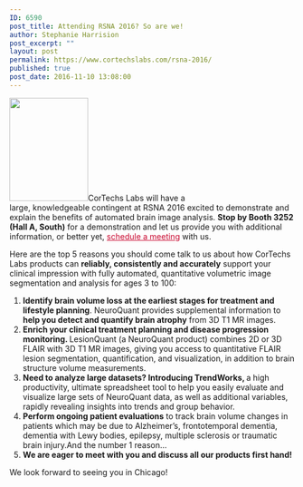 ```yaml
---
ID: 6590
post_title: Attending RSNA 2016? So are we!
author: Stephanie Harrision
post_excerpt: ""
layout: post
permalink: https://www.cortechslabs.com/rsna-2016/
published: true
post_date: 2016-11-10 13:08:00
---
```

<a href="https://www.cortechslabs.com/wp-content/uploads/2017/02/team-icon202.png"><img class=" wp-image-6169 alignright" src="https://www.cortechslabs.com/wp-content/uploads/2017/02/team-icon202.png" alt="" width="139" height="182" /></a>CorTechs Labs will have a large, knowledgeable contingent at RSNA 2016 excited to demonstrate and explain the benefits of automated brain image analysis. <strong>Stop by Booth 3252 (Hall A, South)</strong> for a demonstration and let us provide you with additional information, or better yet, <span style="color: #c8042c;"><a style="color: #c8042c;" href="http://www.cortechslabs.com/contact/">schedule a meeting</a></span> with us.

Here are the top 5 reasons you should come talk to us about how CorTechs Labs products can <strong>reliably, consistently and accurately</strong> support your clinical impression with fully automated, quantitative volumetric image segmentation and analysis for ages 3 to 100:
<ol>
 	<li><strong>Identify brain volume loss at the earliest stages for treat</strong><strong>ment and lifestyle planning</strong>. NeuroQuant provides supplemental information to <strong>help you detect and quantify brain atrophy</strong> from 3D T1 MR images.</li>
 	<li><strong>Enrich your clinical treatment planning and disease progression monitoring. </strong>LesionQuant (a NeuroQuant product) combines 2D or 3D FLAIR with 3D T1 MR images, giving you access to quantitative FLAIR lesion segmentation, quantification, and visualization, in addition to brain structure volume measurements.</li>
 	<li><strong>Need to analyze large datasets? Introducing TrendWorks, </strong>a high productivity, ultimate spreadsheet tool to help you easily evaluate and visualize large sets of NeuroQuant data, as well as additional variables, rapidly revealing insights into trends and group behavior.
<strong>
</strong></li>
 	<li><strong>Perform ongoing patient evaluations</strong> to track brain volume changes in patients which may be due to Alzheimer’s, frontotemporal dementia, dementia with Lewy bodies, epilepsy, multiple sclerosis or traumatic brain injury.And the number 1 reason...</li>
 	<li><strong>We are eager to meet with you and discuss all our products first hand!</strong></li>
</ol>
We look forward to seeing you in Chicago!

<img style="min-height: 1px!important; width: 1px!important; border-width: 0!important; padding: 0!important; margin: 0!important;" src="http://track.hubspot.com/__ptq.gif?a=343740&amp;k=14&amp;r=http%3A%2F%2Fcortechsnews.cortechslabs.com%2Frsna-2016&amp;bu=http%253A%252F%252Fcortechsnews.cortechslabs.com&amp;bvt=rss" alt="" width="1" height="1" />
